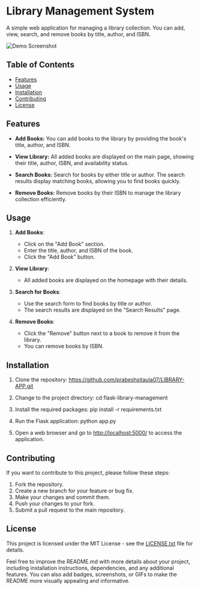 # Library Management System

A simple web application for managing a library collection. You can add, view, search, and remove books by title, author, and ISBN.

![Demo Screenshot](screenshot.png)

## Table of Contents

- [Features](#features)
- [Usage](#usage)
- [Installation](#installation)
- [Contributing](#contributing)
- [License](#license)

## Features

- **Add Books:** You can add books to the library by providing the book's title, author, and ISBN.

- **View Library:** All added books are displayed on the main page, showing their title, author, ISBN, and availability status.

- **Search Books:** Search for books by either title or author. The search results display matching books, allowing you to find books quickly.

- **Remove Books:** Remove books by their ISBN to manage the library collection efficiently.

## Usage

1. **Add Books**:
   - Click on the "Add Book" section.
   - Enter the title, author, and ISBN of the book.
   - Click the "Add Book" button.

2. **View Library**:
   - All added books are displayed on the homepage with their details.

3. **Search for Books**:
   - Use the search form to find books by title or author.
   - The search results are displayed on the "Search Results" page.

4. **Remove Books**:
   - Click the "Remove" button next to a book to remove it from the library.
   - You can remove books by ISBN.

## Installation

1. Clone the repository:
 https://github.com/prabeshsitaula07/LIBRARY-APP.git

2. Change to the project directory:
cd flask-library-management

3. Install the required packages:
pip install -r requirements.txt

4. Run the Flask application:
python app.py

5. Open a web browser and go to [http://localhost:5000/](http://localhost:5000/) to access the application.

## Contributing

If you want to contribute to this project, please follow these steps:

1. Fork the repository.
2. Create a new branch for your feature or bug fix.
3. Make your changes and commit them.
4. Push your changes to your fork.
5. Submit a pull request to the main repository.

## License

This project is licensed under the MIT License - see the [LICENSE.txt](LICENSE.txt) file for details.

Feel free to improve the README.md with more details about your project, including installation instructions, dependencies, and any additional features. You can also add badges, screenshots, or GIFs to make the README more visually appealing and informative.

